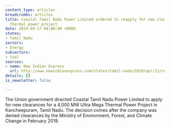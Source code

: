 ```yaml
---
content_type: articles
breadcrumbs: articles
title: Coastal Tamil Nadu Power Limited ordered to reapply for new clearances for
  thermal power project
date: 2019-04-17 04:00:00 +0000
states:
- Tamil Nadu
sectors:
- Energy
subsectors:
- Coal
sources:
- name: New Indian Express
  url: http://www.newindianexpress.com/states/tamil-nadu/2019/apr/11/centre-stalls-captive-port-for-ultra-mega-thermal-power-project-near-cheyyur-in-tamil-nadu-1962803.html
details: []
is_newsletter: false

---
```

The Union government directed Coastal Tamil Nadu Power Limited to apply for new clearances for a 4,000 MW Ultra Mega Thermal Power Project in Kancheepuram, Tamil Nadu. The decision comes after the company was denied clearances by the Ministry of Environment, Forest, and Climate Change in February 2019.
